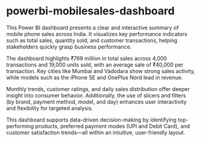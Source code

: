 # powerbi-mobilesales-dashboard
This Power BI dashboard presents a clear and interactive summary of mobile phone sales across India. It visualizes key performance indicators such as total sales, quantity sold, and customer transactions, helping stakeholders quickly grasp business performance.

The dashboard highlights ₹769 million in total sales across 4,000 transactions and 19,000 units sold, with an average sale of ₹40,000 per transaction. Key cities like Mumbai and Vadodara show strong sales activity, while models such as the iPhone SE and OnePlus Nord lead in revenue.

Monthly trends, customer ratings, and daily sales distribution offer deeper insight into consumer behavior. Additionally, the use of slicers and filters (by brand, payment method, model, and day) enhances user interactivity and flexibility for targeted analysis.

This dashboard supports data-driven decision-making by identifying top-performing products, preferred payment modes (UPI and Debit Card), and customer satisfaction trends—all within an intuitive, user-friendly layout.
